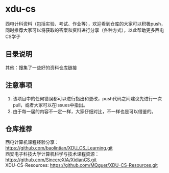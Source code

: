 # xdu-cs
西电计科资料（包括实验、考试、作业等），欢迎看到仓库的大家可以积极push，同时推荐大家可以将获取的答案和资料进行分享（各种方式），以此帮助更多西电CS学子
## 目录说明
其他：搜集了一些好的资料仓库链接
## 注意事项
1. 该项目中的任何错误都可以进行指出和更改，push代码之间建议先进行一次pull，或者大家可以在Issues中指出。
2. 由于每一届的内容不一定一样，大家仔细对比，不一样也是可以借鉴的。
## 仓库推荐
西电计算机课程经验分享：https://github.com/baolintian/XDU_CS_Learning.git  
西安电子科技大学计算机科学与技术课程资源：https://github.com/SincereXIA/XidianCS.git  
XDU-CS-Resources: https://github.com/MQguer/XDU-CS-Resources.git  

